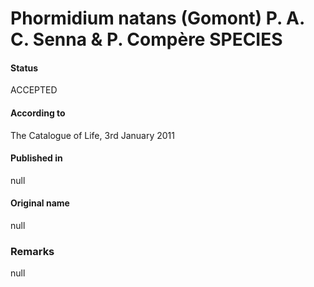 # Phormidium natans (Gomont) P. A. C. Senna & P. Compère SPECIES

#### Status
ACCEPTED

#### According to
The Catalogue of Life, 3rd January 2011

#### Published in
null

#### Original name
null

### Remarks
null